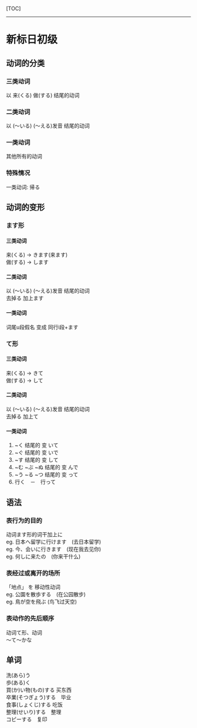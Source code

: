 [TOC]

---

# 新标日初级

## 动词的分类

### 三类动词

以 来(くる) 做(する) 结尾的动词

### 二类动词

以 (～いる) (～える)发音 结尾的动词

### 一类动词

其他所有的动词

### 特殊情况

一类动词: 帰る

## 动词的变形

### ます形

#### 三类动词

来(くる) -> きます(来ます)  
做(する) -> します

#### 二类动词

以 (～いる) (～える)发音 结尾的动词  
去掉る 加上ます

#### 一类动词

词尾u段假名 变成 同行i段+ます

### て形

#### 三类动词

来(くる) -> きて  
做(する) -> して

#### 二类动词

以 (～いる) (～える)发音 结尾的动词  
去掉る 加上て

#### 一类动词

1. ~く 结尾的 变 いて
2. ~ぐ 结尾的 变 いで
3. ~す 结尾的 变 して
4. ~む ~ぶ ~ぬ 结尾的 变 んで
5. ~う ~る ~つ 结尾的 变 って
6. 行く　－　行って

## 语法

### 表行为的目的

动词ます形的词干加上に  
eg. 日本へ留学に行けます　(去日本留学)  
eg. 今、会いに行きます　(现在我去见你)  
eg. 何しに来たの　(你来干什么)

### 表经过或离开的场所

「地点」 を 移动性动词  
eg. 公園を散歩する　(在公园散步)  
eg. 鳥が空を飛ぶ (鸟飞过天空)

### 表动作的先后顺序

动词て形、动词  
～て～かな

## 单词

洗(あら)う  
歩(ある)く  
買(か)い物(もの)する 买东西  
卒業(そつぎょう)する　毕业  
食事(しょくじ)する 吃饭  
整理(せいり)する　整理  
コピーする　复印  
